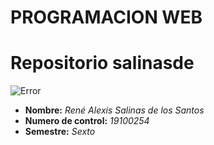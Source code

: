 
# **PROGRAMACION WEB**
# Repositorio salinasde


![Error](https://th.bing.com/th/id/OIP.v1pfI7HzHi8pQSwhG_liEwHaH-?pid=ImgDet&rs=1)


- **Nombre:** *René Alexis Salinas de los Santos*
- **Numero de control:** *19100254*
- **Semestre:** *Sexto*